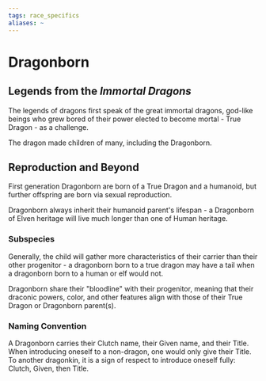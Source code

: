 ```yaml
---
tags: race_specifics
aliases: ~
---
```


# Dragonborn

## Legends from the *Immortal Dragons*

The legends of dragons first speak of the great immortal dragons, god-like beings who grew bored of their power elected to become mortal - True Dragon - as a challenge.

The dragon made children of many, including the Dragonborn.

## Reproduction and Beyond

First generation Dragonborn are born of a True Dragon and a humanoid, but further offspring are born via sexual reproduction.

Dragonborn always inherit their humanoid parent's lifespan - a Dragonborn of Elven heritage will live much longer than one of Human heritage.

### Subspecies

Generally, the child will gather more characteristics of their carrier than their other progenitor - a dragonborn born to a true dragon may have a tail when a dragonborn born to a human or elf would not.

Dragonborn share their "bloodline" with their progenitor, meaning that their draconic powers, color, and other features align with those of their True Dragon or Dragonborn parent(s).

### Naming Convention

A Dragonborn carries their Clutch name, their Given name, and their Title. When introducing oneself to a non-dragon, one would only give their Title. To another dragonkin, it is a sign of respect to introduce oneself fully: Clutch, Given, then Title.
